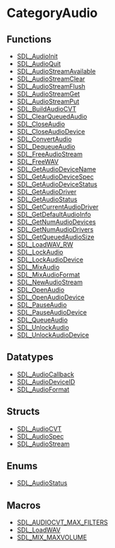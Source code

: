 # CategoryAudio

## Functions

<!-- DO NOT HAND-EDIT CATEGORY LISTS, THEY ARE AUTOGENERATED AND WILL BE OVERWRITTEN, BASED ON TAGS IN INDIVIDUAL PAGE FOOTERS. EDIT THOSE INSTEAD. -->
<!-- BEGIN CATEGORY LIST: CategoryAudio, CategoryAPIFunction -->
- [SDL_AudioInit](SDL_AudioInit)
- [SDL_AudioQuit](SDL_AudioQuit)
- [SDL_AudioStreamAvailable](SDL_AudioStreamAvailable)
- [SDL_AudioStreamClear](SDL_AudioStreamClear)
- [SDL_AudioStreamFlush](SDL_AudioStreamFlush)
- [SDL_AudioStreamGet](SDL_AudioStreamGet)
- [SDL_AudioStreamPut](SDL_AudioStreamPut)
- [SDL_BuildAudioCVT](SDL_BuildAudioCVT)
- [SDL_ClearQueuedAudio](SDL_ClearQueuedAudio)
- [SDL_CloseAudio](SDL_CloseAudio)
- [SDL_CloseAudioDevice](SDL_CloseAudioDevice)
- [SDL_ConvertAudio](SDL_ConvertAudio)
- [SDL_DequeueAudio](SDL_DequeueAudio)
- [SDL_FreeAudioStream](SDL_FreeAudioStream)
- [SDL_FreeWAV](SDL_FreeWAV)
- [SDL_GetAudioDeviceName](SDL_GetAudioDeviceName)
- [SDL_GetAudioDeviceSpec](SDL_GetAudioDeviceSpec)
- [SDL_GetAudioDeviceStatus](SDL_GetAudioDeviceStatus)
- [SDL_GetAudioDriver](SDL_GetAudioDriver)
- [SDL_GetAudioStatus](SDL_GetAudioStatus)
- [SDL_GetCurrentAudioDriver](SDL_GetCurrentAudioDriver)
- [SDL_GetDefaultAudioInfo](SDL_GetDefaultAudioInfo)
- [SDL_GetNumAudioDevices](SDL_GetNumAudioDevices)
- [SDL_GetNumAudioDrivers](SDL_GetNumAudioDrivers)
- [SDL_GetQueuedAudioSize](SDL_GetQueuedAudioSize)
- [SDL_LoadWAV_RW](SDL_LoadWAV_RW)
- [SDL_LockAudio](SDL_LockAudio)
- [SDL_LockAudioDevice](SDL_LockAudioDevice)
- [SDL_MixAudio](SDL_MixAudio)
- [SDL_MixAudioFormat](SDL_MixAudioFormat)
- [SDL_NewAudioStream](SDL_NewAudioStream)
- [SDL_OpenAudio](SDL_OpenAudio)
- [SDL_OpenAudioDevice](SDL_OpenAudioDevice)
- [SDL_PauseAudio](SDL_PauseAudio)
- [SDL_PauseAudioDevice](SDL_PauseAudioDevice)
- [SDL_QueueAudio](SDL_QueueAudio)
- [SDL_UnlockAudio](SDL_UnlockAudio)
- [SDL_UnlockAudioDevice](SDL_UnlockAudioDevice)
<!-- END CATEGORY LIST -->

## Datatypes

<!-- DO NOT HAND-EDIT CATEGORY LISTS, THEY ARE AUTOGENERATED AND WILL BE OVERWRITTEN, BASED ON TAGS IN INDIVIDUAL PAGE FOOTERS. EDIT THOSE INSTEAD. -->
<!-- BEGIN CATEGORY LIST: CategoryAudio, CategoryAPIDatatype -->
- [SDL_AudioCallback](SDL_AudioCallback)
- [SDL_AudioDeviceID](SDL_AudioDeviceID)
- [SDL_AudioFormat](SDL_AudioFormat)
<!-- END CATEGORY LIST -->

## Structs

<!-- DO NOT HAND-EDIT CATEGORY LISTS, THEY ARE AUTOGENERATED AND WILL BE OVERWRITTEN, BASED ON TAGS IN INDIVIDUAL PAGE FOOTERS. EDIT THOSE INSTEAD. -->
<!-- BEGIN CATEGORY LIST: CategoryAudio, CategoryAPIStruct -->
- [SDL_AudioCVT](SDL_AudioCVT)
- [SDL_AudioSpec](SDL_AudioSpec)
- [SDL_AudioStream](SDL_AudioStream)
<!-- END CATEGORY LIST -->

## Enums

<!-- DO NOT HAND-EDIT CATEGORY LISTS, THEY ARE AUTOGENERATED AND WILL BE OVERWRITTEN, BASED ON TAGS IN INDIVIDUAL PAGE FOOTERS. EDIT THOSE INSTEAD. -->
<!-- BEGIN CATEGORY LIST: CategoryAudio, CategoryAPIEnum -->
- [SDL_AudioStatus](SDL_AudioStatus)
<!-- END CATEGORY LIST -->

## Macros

<!-- DO NOT HAND-EDIT CATEGORY LISTS, THEY ARE AUTOGENERATED AND WILL BE OVERWRITTEN, BASED ON TAGS IN INDIVIDUAL PAGE FOOTERS. EDIT THOSE INSTEAD. -->
<!-- BEGIN CATEGORY LIST: CategoryAudio, CategoryAPIMacro -->
- [SDL_AUDIOCVT_MAX_FILTERS](SDL_AUDIOCVT_MAX_FILTERS)
- [SDL_LoadWAV](SDL_LoadWAV)
- [SDL_MIX_MAXVOLUME](SDL_MIX_MAXVOLUME)
<!-- END CATEGORY LIST -->

